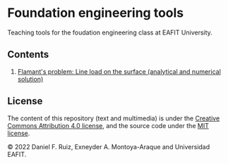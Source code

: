 # Foundation engineering tools

Teaching tools for the foudation engineering class at EAFIT University.

## Contents

1. [Flamant's problem: Line load on the surface (analytical and numerical solution)](./notebooks/notebooks/flamants_line_load.ipynb.ipynb)

## License

The content of this repository (text and multimedia) is under the
[Creative Commons Attribution 4.0 license](http://choosealicense.com/licenses/cc-by-4.0/),
and the source code under the
[MIT license](https://opensource.org/licenses/mit-license.php).

© 2022 Daniel F. Ruiz, Exneyder A. Montoya-Araque and Universidad EAFIT.
